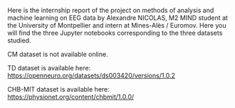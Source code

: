 Here is the internship report of the project on methods of analysis and machine learning on EEG data by Alexandre NICOLAS, M2 MIND student at the University of Montpellier and intern at Mines-Alès / Euromov. Here you will find the three Jupyter notebooks corresponding to the three datasets studied.

CM dataset is not available online.

TD dataset is available here: https://openneuro.org/datasets/ds003420/versions/1.0.2

CHB-MIT dataset is available here: https://physionet.org/content/chbmit/1.0.0/
